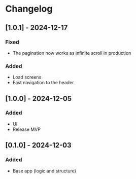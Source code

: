 # Changelog

## [1.0.1] - 2024-12-17
### Fixed
- The pagination now works as infinite scroll in production
### Added
- Load screens
- Fast navigation to the header

## [1.0.0] - 2024-12-05
### Added
- UI
- Release MVP

## [0.1.0] - 2024-12-03
### Added
- Base app (logic and structure)
